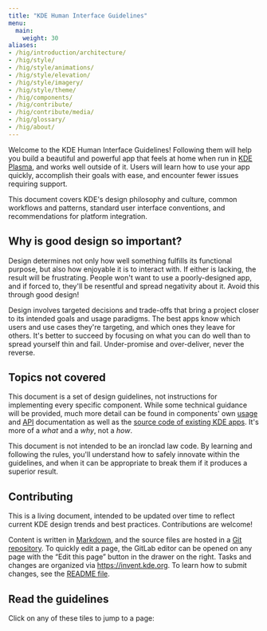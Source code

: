 ```yaml
---
title: "KDE Human Interface Guidelines"
menu:
  main:
    weight: 30
aliases:
- /hig/introduction/architecture/
- /hig/style/
- /hig/style/animations/
- /hig/style/elevation/
- /hig/style/imagery/
- /hig/style/theme/
- /hig/components/
- /hig/contribute/
- /hig/contribute/media/
- /hig/glossary/
- /hig/about/
---
```


Welcome to the KDE Human Interface Guidelines! Following them will help you build a beautiful and powerful app that feels at home when run in [KDE Plasma](https://kde.org/plasma-desktop), and works well outside of it. Users will learn how to use your app quickly, accomplish their goals with ease, and encounter fewer issues requiring support.

This document covers KDE's design philosophy and culture, common workflows and patterns, standard user interface conventions, and recommendations for platform integration.


## Why is good design so important?
Design determines not only how well something fulfills its functional purpose, but also how enjoyable it is to interact with. If either is lacking, the result will be frustrating. People won't want to use a poorly-designed app, and if forced to, they'll be resentful and spread negativity about it. Avoid this through good design!

Design involves targeted decisions and trade-offs that bring a project closer to its intended goals and usage paradigms. The best apps know which users and use cases they're targeting, and which ones they leave for others. It's better to succeed by focusing on what you can do well than to spread yourself thin and fail. Under-promise and over-deliver, never the reverse.


## Topics not covered
This document is a set of design guidelines, not instructions for implementing every specific component. While some technical guidance will be provided, much more detail can be found in components' own [usage](https://develop.kde.org/docs/) and [API](https://api.kde.org/) documentation as well as the [source code of existing KDE apps](https://invent.kde.org/explore/groups?sort=name_asc). It's more of a *what* and a *why*, not a *how*.

This document is not intended to be an ironclad law code. By learning and following the rules, you'll understand how to safely innovate within the guidelines, and when it can be appropriate to break them if it produces a superior result.


## Contributing
This is a living document, intended to be updated over time to reflect current KDE design trends and best practices. Contributions are welcome!

Content is written in [Markdown](https://commonmark.org/help/), and the source files are hosted in a [Git repository](https://invent.kde.org/documentation/develop-kde-org.git). To quickly edit a page, the GitLab editor can be opened on any page with the “Edit this page” button in the drawer on the right. Tasks and changes are organized via https://invent.kde.org. To learn how to submit changes, see the [README file](https://invent.kde.org/documentation/develop-kde-org/-/blob/master/README.md).


## Read the guidelines
Click on any of these tiles to jump to a page:
